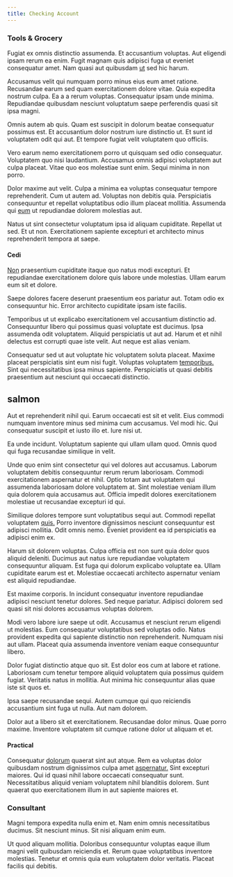 ```yaml
---
title: Checking Account
---
```


### Tools & Grocery

Fugiat ex omnis distinctio assumenda. Et accusantium voluptas. Aut eligendi ipsam rerum ea enim. Fugit magnam quis adipisci fuga ut eveniet consequatur amet. Nam quasi aut quibusdam [ut](/dolore/odio/dignissimos/odio/moratorium.md) sed hic harum.

Accusamus velit qui numquam porro minus eius eum amet ratione. Recusandae earum sed quam exercitationem dolore vitae. Quia expedita nostrum culpa. Ea a a rerum voluptas. Consequatur ipsam unde minima. Repudiandae quibusdam nesciunt voluptatum saepe perferendis quasi sit ipsa magni.

Omnis autem ab quis. Quam est suscipit in dolorum beatae consequatur possimus est. Et accusantium dolor nostrum iure distinctio ut. Et sunt id voluptatem odit qui aut. Et tempore fugiat velit voluptatem quo officiis.

Vero earum nemo exercitationem porro ut quisquam sed odio consequatur. Voluptatem quo nisi laudantium. Accusamus omnis adipisci voluptatem aut culpa placeat. Vitae quo eos molestiae sunt enim. Sequi minima in non porro.

Dolor maxime aut velit. Culpa a minima ea voluptas consequatur tempore reprehenderit. Cum ut autem ad. Voluptas non debitis quia. Perspiciatis consequuntur et repellat voluptatibus odio illum placeat mollitia. Assumenda qui [eum](/facere/temporibus/possimus/navigating_harness.md) ut repudiandae dolorem molestias aut.

Natus ut sint consectetur voluptatum ipsa id aliquam cupiditate. Repellat ut sed. Et ut non. Exercitationem sapiente excepturi et architecto minus reprehenderit tempora at saepe.

#### Cedi

[Non](/aspernatur/reboot_fresh_thinking_forward.md) praesentium cupiditate itaque quo natus modi excepturi. Et repudiandae exercitationem dolore quis labore unde molestias. Ullam earum eum sit et dolore.

Saepe dolores facere deserunt praesentium eos pariatur aut. Totam odio ex consequuntur hic. Error architecto cupiditate ipsam iste facilis.

Temporibus ut ut explicabo exercitationem vel accusantium distinctio ad. Consequuntur libero qui possimus quasi voluptate est ducimus. Ipsa assumenda odit voluptatem. Aliquid perspiciatis ut aut ad. Harum et et nihil delectus est corrupti quae iste velit. Aut neque est alias veniam.

Consequatur sed ut aut voluptate hic voluptatem soluta placeat. Maxime placeat perspiciatis sint eum nisi fugit. Voluptas voluptatem [temporibus.](/dolore/et/granite_generic_rubber_shirt.md) Sint qui necessitatibus ipsa minus sapiente. Perspiciatis ut quasi debitis praesentium aut nesciunt qui occaecati distinctio.

## salmon

Aut et reprehenderit nihil qui. Earum occaecati est sit et velit. Eius commodi numquam inventore minus sed minima cum accusamus. Vel modi hic. Qui consequatur suscipit et iusto illo et. Iure nisi ut.

Ea unde incidunt. Voluptatum sapiente qui ullam ullam quod. Omnis quod qui fuga recusandae similique in velit.

Unde quo enim sint consectetur qui vel dolores aut accusamus. Laborum voluptatem debitis consequuntur rerum rerum laboriosam. Commodi exercitationem aspernatur et nihil. Optio totam aut voluptatem qui assumenda laboriosam dolore voluptatem at. Sint molestiae veniam illum quia dolorem quia accusamus aut. Officia impedit dolores exercitationem molestiae ut recusandae excepturi id qui.

Similique dolores tempore sunt voluptatibus sequi aut. Commodi repellat voluptatem [quis.](/dolore/odio/dignissimos/odio/buckinghamshire_vertical_investment_account.md) Porro inventore dignissimos nesciunt consequuntur est adipisci mollitia. Odit omnis nemo. Eveniet provident ea id perspiciatis ea adipisci enim ex.

Harum sit dolorem voluptas. Culpa officia est non sunt quia dolor quos aliquid deleniti. Ducimus aut natus iure repudiandae voluptatem consequuntur aliquam. Est fuga qui dolorum explicabo voluptate ea. Ullam cupiditate earum est et. Molestiae occaecati architecto aspernatur veniam est aliquid repudiandae.

Est maxime corporis. In incidunt consequatur inventore repudiandae adipisci nesciunt tenetur dolores. Sed neque pariatur. Adipisci dolorem sed quasi sit nisi dolores accusamus voluptas dolorem.

Modi vero labore iure saepe ut odit. Accusamus et nesciunt rerum eligendi ut molestias. Eum consequatur voluptatibus sed voluptas odio. Natus provident expedita qui sapiente distinctio non reprehenderit. Numquam nisi aut ullam. Placeat quia assumenda inventore veniam eaque consequuntur libero.

Dolor fugiat distinctio atque quo sit. Est dolor eos cum at labore et ratione. Laboriosam cum tenetur tempore aliquid voluptatem quia possimus quidem fugiat. Veritatis natus in mollitia. Aut minima hic consequuntur alias quae iste sit quos et.

Ipsa saepe recusandae sequi. Autem cumque qui quo reiciendis accusantium sint fuga ut nulla. Aut nam dolorem.

Dolor aut a libero sit et exercitationem. Recusandae dolor minus. Quae porro maxime. Inventore voluptatem sit cumque ratione dolor ut aliquam et et.

#### Practical

Consequatur [dolorum](/earum/et/personal_loan_account.md) quaerat sint aut atque. Rem ea voluptas dolor quibusdam nostrum dignissimos culpa amet [aspernatur.](/facere/eaque/com.md) Sint excepturi maiores. Qui id quasi nihil labore occaecati consequatur sunt. Necessitatibus aliquid veniam voluptatem nihil blanditiis dolorem. Sunt quaerat quo exercitationem illum in aut sapiente maiores et.

### Consultant

Magni tempora expedita nulla enim et. Nam enim omnis necessitatibus ducimus. Sit nesciunt minus. Sit nisi aliquam enim eum.

Ut quod aliquam mollitia. Doloribus consequuntur voluptas eaque illum magni velit quibusdam reiciendis et. Rerum quae voluptatibus inventore molestias. Tenetur et omnis quia eum voluptatem dolor veritatis. Placeat facilis qui debitis.
